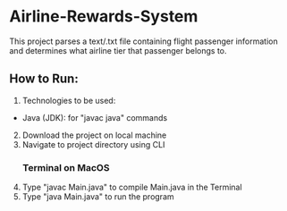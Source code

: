 # Airline-Rewards-System
This project parses a text/.txt file containing flight passenger information and determines what airline tier that passenger belongs to.

## How to Run:
1. Technologies to be used:
- Java (JDK): for "javac java" commands
2. Download the project on local machine
3. Navigate to project directory using CLI
   ### Terminal on MacOS
4. Type "javac Main.java" to compile Main.java in the Terminal
5. Type "java Main.java" to run the program

